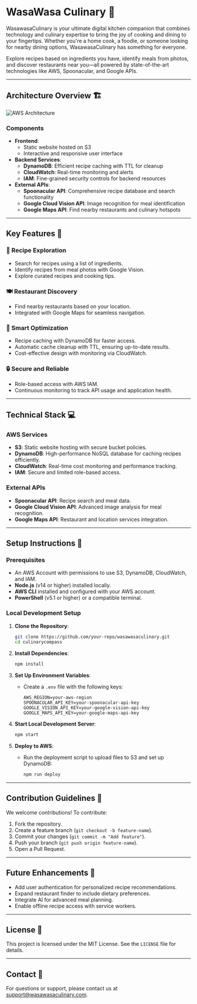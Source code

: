 # WasaWasa Culinary 🍳

WasawasaCulinary is your ultimate digital kitchen companion that combines technology and culinary expertise to bring the joy of cooking and dining to your fingertips. Whether you're a home cook, a foodie, or someone looking for nearby dining options, WasawasaCulinary has something for everyone. 

Explore recipes based on ingredients you have, identify meals from photos, and discover restaurants near you—all powered by state-of-the-art technologies like AWS, Spoonacular, and Google APIs.

---

## Architecture Overview 🏗️

![AWS Architecture](https://github.com/user-attachments/assets/a571fd78-ab4a-4030-95f5-01c198038c2b)

### Components
- **Frontend**:
  - Static website hosted on S3
  - Interactive and responsive user interface
- **Backend Services**:
  - **DynamoDB**: Efficient recipe caching with TTL for cleanup
  - **CloudWatch**: Real-time monitoring and alerts
  - **IAM**: Fine-grained security controls for backend resources
- **External APIs**:
  - **Spoonacular API**: Comprehensive recipe database and search functionality
  - **Google Cloud Vision API**: Image recognition for meal identification
  - **Google Maps API**: Find nearby restaurants and culinary hotspots

---

## Key Features 🌟

### 🥗 Recipe Exploration
- Search for recipes using a list of ingredients.
- Identify recipes from meal photos with Google Vision.
- Explore curated recipes and cooking tips.

### 🍽️ Restaurant Discovery
- Find nearby restaurants based on your location.
- Integrated with Google Maps for seamless navigation.

### 🚀 Smart Optimization
- Recipe caching with DynamoDB for faster access.
- Automatic cache cleanup with TTL, ensuring up-to-date results.
- Cost-effective design with monitoring via CloudWatch.

### 🔒 Secure and Reliable
- Role-based access with AWS IAM.
- Continuous monitoring to track API usage and application health.

---

## Technical Stack 💻

### AWS Services
- **S3**: Static website hosting with secure bucket policies.
- **DynamoDB**: High-performance NoSQL database for caching recipes efficiently.
- **CloudWatch**: Real-time cost monitoring and performance tracking.
- **IAM**: Secure and limited role-based access.

### External APIs
- **Spoonacular API**: Recipe search and meal data.
- **Google Cloud Vision API**: Advanced image analysis for meal recognition.
- **Google Maps API**: Restaurant and location services integration.

---

## Setup Instructions 🚀

### Prerequisites
- An AWS Account with permissions to use S3, DynamoDB, CloudWatch, and IAM.
- **Node.js** (v14 or higher) installed locally.
- **AWS CLI** installed and configured with your AWS account.
- **PowerShell** (v5.1 or higher) or a compatible terminal.

### Local Development Setup

1. **Clone the Repository**:
   ```bash
   git clone https://github.com/your-repo/wasawasaculinary.git
   cd culinarycompass
   ```

2. **Install Dependencies**:
   ```bash
   npm install
   ```

3. **Set Up Environment Variables**:
   - Create a `.env` file with the following keys:
     ```env
     AWS_REGION=your-aws-region
     SPOONACULAR_API_KEY=your-spoonacular-api-key
     GOOGLE_VISION_API_KEY=your-google-vision-api-key
     GOOGLE_MAPS_API_KEY=your-google-maps-api-key
     ```

4. **Start Local Development Server**:
   ```bash
   npm start
   ```

5. **Deploy to AWS**:
   - Run the deployment script to upload files to S3 and set up DynamoDB:
     ```bash
     npm run deploy
     ```

---

## Contribution Guidelines 🤝

We welcome contributions! To contribute:
1. Fork the repository.
2. Create a feature branch (`git checkout -b feature-name`).
3. Commit your changes (`git commit -m "Add feature"`).
4. Push your branch (`git push origin feature-name`).
5. Open a Pull Request.

---

## Future Enhancements 🔮

- Add user authentication for personalized recipe recommendations.
- Expand restaurant finder to include dietary preferences.
- Integrate AI for advanced meal planning.
- Enable offline recipe access with service workers.

---

## License 📜

This project is licensed under the MIT License. See the `LICENSE` file for details.

---

## Contact 📧
For questions or support, please contact us at [support@wasawasaculinary.com](mailto:support@culinarycompass.com).
